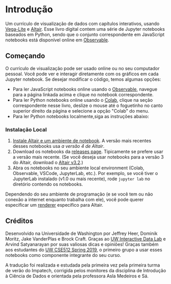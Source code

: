 # Introdução

Um currículo de visualização de dados com capítulos interativos, usando [Vega-Lite](https://vega.github.io/vega-lite/) e [Altair](https://altair-viz.github.io/). Esse livro digital contem uma série de Jupyter notebooks baseados em Python, sendo que o conjunto correspondente em JavaScript notebooks está disponível online em [Observable](https://observablehq.com/@uwdata/data-visualization-curriculum).

## Começando

O currículo de visualização pode ser usado online ou no seu computador pessoal. Você pode ver e interagir diretamente com os gráficos em cada Jupyter notebook. Se desejar modificar o código, temos algumas opções:

- Para ler JavaScript notebooks online usando o [Observable](https://observablehq.com/), navegue para a página linkada acima e clique no notebook correspondente.
- Para ler Python notebooks online usando o [Colab](https://colab.research.google.com/), clique na seção correspondente nesse livro, deslize o mouse até o foguetinho no canto superior direito da página e selecione a opção "Colab" do menu.
- Para ler Python notebooks localmente,siga as instruções abaixo:

### Instalação Local 

1. [Instale Altair e um ambiente de notebook](https://altair-viz.github.io/getting_started/installation.html). A versão mais recentes desses notebooks usa _a versão 4 de Altair_.
2. Download os notebooks da [releases page](https://github.com/uwdata/visualization-curriculum/releases). Tipicamente se prefere usar a versão mais recente.  (Se você deseja usar notebooks para a versão 3 do Altair, download o [Altair v3.2](https://github.com/uwdata/visualization-curriculum/releases/tag/altair-v3).)
3. Abra os notebooks no seu ambiente local environment (Colab, Observable, VSCode, JupyterLab, etc.). Por exemplo, se você tiver o JupyterLab instalado (v1.0 ou mais recente), rode `jupyter lab` no diretório contendo os notebooks.

Dependendo do seu ambiente de programação (e se você tem ou não conexão a internet enquanto trabalha com ele), você pode querer especificar um [renderer](https://altair-viz.github.io/user_guide/display_frontends.html) específico para Altair.

## Créditos

Desenvolvido na Universidade de Washington por Jeffrey Heer, Dominik Moritz, Jake VanderPlas e Brock Craft. Graças ao [UW Interactive Data Lab](https://idl.cs.washington.edu/) e Arvind Satyanarayan por suas valiosas dicas e opiniões! Graças também aos estudantes do [UW CSE512 Spring 2019](https://courses.cs.washington.edu/courses/cse512/19sp/), o primeiro grupo a usar esses notebooks como componente integrante do seu curso.

A tradução foi realizada e estudada pela primeira vez pela primeira turma de verão do Impatech, corrigida pelos monitores da disciplina de Introdução à Ciência de Dados e orientada pela professora Asla Medeiros e Sá.
